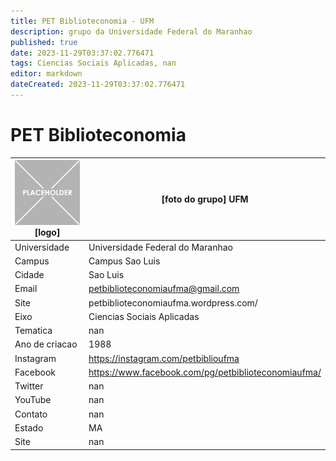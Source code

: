 ```yaml
---
title: PET Biblioteconomia - UFM
description: grupo da Universidade Federal do Maranhao
published: true
date: 2023-11-29T03:37:02.776471
tags: Ciencias Sociais Aplicadas, nan
editor: markdown
dateCreated: 2023-11-29T03:37:02.776471
---
```


# PET Biblioteconomia


| ![placeholder.png](/placeholder.png) [logo] | [foto do grupo] UFM         |
| ------------------------------------------- | ------------------------------------------------- |
| Universidade                                | Universidade Federal do Maranhao      |
| Campus                                      | Campus Sao Luis            |
| Cidade                                      | Sao Luis             |
| Email                                       | petbiblioteconomiaufma@gmail.com             |
| Site                                        | petbiblioteconomiaufma.wordpress.com/              |
| Eixo                                        | Ciencias Sociais Aplicadas              |
| Tematica                                    | nan          |
| Ano de criacao                              | 1988        |
| Instagram                                   | https://instagram.com/petbiblioufma         |
| Facebook                                    | https://www.facebook.com/pg/petbiblioteconomiaufma/          |
| Twitter                                     | nan           |
| YouTube                                     | nan           |
| Contato                                     | nan         |
| Estado                                      |  MA            |
| Site                                        | nan |
